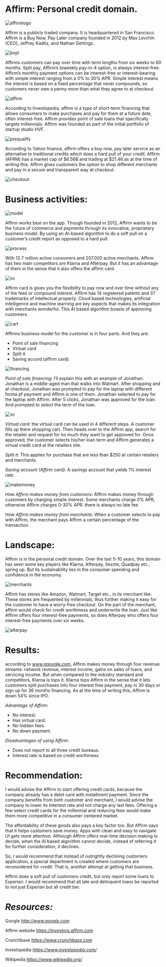 # Affirm: Personal credit domain.


![affirmlogo](/images/affirm-stock.jpeg)

Affirm is a publicly traded company. It is headquartered in San Francisco.  Affirm is a Buy Now, Pay Later company founded in 2012 by Max Levchin (CEO), Jeffrey Kaditz, and Nathan Gettings. 

![bnpl](/images/Affirm2.jpeg)

Affirms customers can pay over time with term lengths from six weeks to 60 months. Split pay, Affirm’s biweekly pay-in-4 option, is always interest-free. Affirm’s monthly payment options can be interest-free or interest-bearing with simple interest ranging from a 0% to 30% APR. Simple interest means the interest is based on a fixed percentage that never compounds, so customers never owe a penny more than what they agree to at checkout. 

![affirm](/images/affirm1.png)

According to Investopedia, affirm is a type of short-term financing that allows consumers to make purchases and pay for them at a future date, often interest-free. Affirm provides point of sale loans that specifically targets millennials. Affirm was founded as part of the initial portfolio of startup studio HVF. 

![prequalify](/images/prequalify.png)


According to Yahoo finance, affirm offers a buy now, pay later service as an alternative to traditional credits which does a hard pull of your credit. Affirm (AFRM) has a market cap of $6.56B and trading at $21.46 as at the time of writing this. Affirm gives customers the option to shop different merchants and pay in a secure and transparent way at checkout. 

![checkout](/images/checkout%20system.jpeg)

# Business activities:

![model](/images/affirm-business-model.png)

Affirm works best on the app. Though founded in 2012, Affirm wants to be the future of commerce and payments through its innovative, proprietary business model. By using an AI-based algorithm to do a soft pull on a customer’s credit report as opposed to a hard pull.

![process](/images/the%20process.png)

With 12.7 million active consumers and 207.000 active merchants. Affirm has two main competitors are Klarna and Afterpay. But it has an advantage of them in the sense that it also offers the affirm card. 

![vc](/images/virtualcard.png)

Affirm card is gives you the flexibility to pay now and over time without any of the fees or compound interest. Affirm has 14 registered patents and 37 trademarks of intellectual property. Cloud based technologies, artificial intelligence and machine learning are key aspects that makes its integration with merchants wonderful. This AI based algorithm boasts of approving customers.

![cart](/images/cart.png)

Affirms business model for the customer is in four parts. And they are:
-	Point of sale financing
-	Virtual card
-	Split it
-	Saving accord (affirm card).

![financing](/images/Affirm%20financing.png)

*Point of sale financing*: I’ll explain this with an example of Jonathan. Jonathan is a middle-aged man that walks into Walmart. After shopping and at checkout, Jonathan was prompted to pay for the laptop with different forma pf payment and Affirm is one of them. Jonathan selected to pay for the laptop with Affirm. After 5 clicks, Jonathan was approved for the loan. And prompted to select the term of the loan.


![vc](/images/Buy%20now%20pay%20later.png)

*Virtual card*: the virtual card can be used in 4 different steps. A customer fills up there shopping cart. Then heads over to the Affirm app, search for the retailer and request for ho much they want to get approved for. Once approved, the customer selects his/her loan term and Affirm generates a virtual credit card at the retailers site. 

*Split it*: This applies for purchase that are less than $250 at certain retailers and merchants.

*Saving account (Affirm card)*: A savings account that yields 1% interest rate.


![makemoney](/images/make%20money.jpeg)

*How Affirm makes money from customers*: Affirm makes money through customers by charging simple interest. Some merchants charge 0% APR, otherwise Affirm charges 0-30% APR. there is always no late fee.

*How Affirm makes money from merchants*: When a customer selects to pay with Affirm, the merchant pays Affirm a certain percentage of the transaction.

# Landscape: 
Affirm is in the personal credit domain. Over the last 5-10 years, this domain has seen some key players like Klarna, Afterpay, Sezzle, Quadpay etc., spring up. But its sustainability lies in the consumer spending and confidence in the economy.

![merchants](/images/amazon%20and%20affirm.jpeg)

Affirm has stores like Amazon, Walmart, Target etc., in its merchant like. These stores are frequented by millennials, thus further making it easy for the customer to have a worry-free checkout. On the part of the merchant, affirm would check for credit worthiness and underwrite the loan. Just like Affirm offers four interest-free payments, so does Afterpay who offers four interest-free payments over six weeks.

![afterpay](/images/Affirm....%20start%20here.png)

# Results:
according to www.ggoogle.com, Affirm makes money through four revenue streams: network revenue, interest income, gains on sales of loans, and servicing income. But when compared to the industry standard and competitors, Klarna is tops it. Klarna tops Affirm in the sense that it lets customers split purchases into four interest free payment, pay in 30 days or sign up for 36 months financing. As at the time of writing this, Affirm is down 54% since IPO.

*Advantage of Affirm*:
-	No interest.
-	Has virtual card.
-	No hidden fees.
-	No down payment.

*Disadvantages of using Affirm*:
-	Does not report to all three credit bureaus.
-	Interest rate is based on credit worthiness

# Recommendation:
I would advise the Affirm to start offering credit cards, because the company already has a debit card with installment payment. Since the company benefits from both customer and merchant, I would advise the company to lower its intertest rate and not charge any last fees. Offering a few select credit cards for the millennial and reducing fees would make them more competitive in a consumer centered market. 

The affordability of these goods also pays a key factor too. But Affirm says that it helps customers save money. Apps with clean and easy to navigate UI gets more attention. Although Affirm offers real-time decision making to decide, when the AI based algorithm cannot decide, instead of referring it for further consideration, it declines. 

So, I would recommend that instead of outrightly declining customers application, a special department is created where customers are reconsidered for credit. That is, another attempt at getting that business. 

Affirm does a soft pull of customers credit, but only report some loans to Experian. I would recommend that all late and delinquent loans be reported to not just Experian but all credit ber.

# *Resources:*
Google *<http://www.google.com>*

Affirm website *<https://investors.affirm.com>*

Crunchbase *<https://www.crunchbase.com>*

Investopedia *<https://www.investopedia.com/>*

Wikipedia *<https://www.wikipedia.org/>*